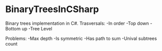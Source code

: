 # BinaryTreesInCSharp
Binary trees implementation in C#. 
Trasversals:
-In order
-Top down
-Bottom up
-Tree Level

Problems:
-Max depth
-Is symmetric
-Has path to sum
-Unival subtrees count


